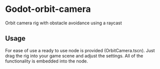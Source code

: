 # Godot-orbit-camera
 Orbit camera rig with obstacle avoidance using a raycast
 
## Usage
For ease of use a ready to use node is provided (OrbitCamera.tscn). Just drag the rig into your game scene and adjust the settings. All of the functionality is embedded into the node.
